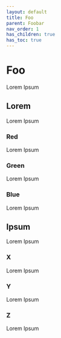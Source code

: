 ```yaml
---
layout: default
title: Foo
parent: Foobar
nav_order: 1
has_children: true
has_toc: true
---
```


# Foo

Lorem Ipsum

## Lorem

Lorem Ipsum

### Red

Lorem Ipsum

### Green

Lorem Ipsum

### Blue

Lorem Ipsum

## Ipsum

Lorem Ipsum

### X

Lorem Ipsum

### Y

Lorem Ipsum

### Z

Lorem Ipsum
